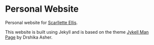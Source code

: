 # Personal Website

Personal website for [Scarllette Ellis](https://the-scarllette.github.io/).

This website is built using Jekyll and is based on the theme [Jykell Man Page](https://api.netlify.com/api/v1/badges/d2497628-6688-4ba9-909c-4680a22f2a72/deploy-status) by Drshika Asher.

